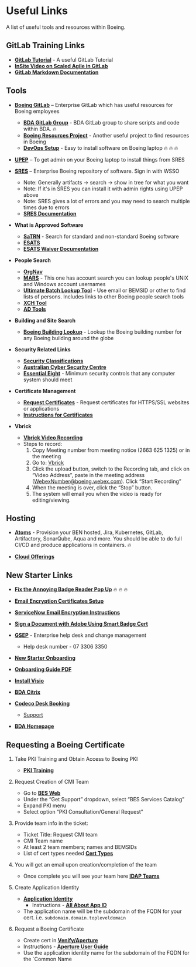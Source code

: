 # Useful Links

A list of useful tools and resources within Boeing.

## GitLab Training Links

- **[GitLab Tutorial](../DevSecOps/GitLab_Tutorial.md)** - A useful GitLab Tutorial  
- **[InSite Video on Scaled Agile in GitLab](https://insite.web.boeing.com/culture/viewMedia.do?mediaId=419820)**  
- **[GitLab Markdown Documentation](https://docs.gitlab.com/ee/user/markdown.html)**  

## Tools

- **[Boeing GitLab](https://git.web.boeing.com)** – Enterprise GitLab which has useful resources for Boeing employees  
    - **[BDA GitLab Group](https://git.web.boeing.com/bda_devops_cop)** - BDA GitLab group to share scripts and code within BDA. :fire:  
    - **[Boeing Resources Project](https://git.web.boeing.com/devs/resources)** - Another useful project to find resources in Boeing  
    - **[DevOps Setup](https://git.web.boeing.com/DevHub/devops-setup)** - Easy to install software on Boeing laptop :fire: :fire: :fire:

- **[UPEP](https://upep.web.boeing.com/)** – To get admin on your Boeing laptop to install things from SRES  

- **[SRES](https://sres.web.boeing.com)** – Enterprise Boeing repository of software. Sign in with WSSO  
    - Note: Generally artifacts -> search -> show in tree for what you want  
    - Note: If it's in SRES you can install it with admin rights using UPEP above  
    - Note: SRES gives a lot of errors and you may need to search multiple times due to errors  
    - **[SRES Documentation](https://git.web.boeinag.com/artifactory/documentation/)**

- **What is Approved Software**  
    - **[SaTRN](https://satrn.web.boeing.com/)** - Search for standard and non-standard Boeing software  
    - **[ESATS](https://esats.web.boeing.com/)**  
    - **[ESATS Waiver Documentation](https://git.web.boeing.com/satrn-public/satrn-requests/-/wikis/SaTRN-User-Guide#creating-waiver-requests-in-satrn)**  

- **People Search**  
    - **[OrgNav](http://orgnav.web.au.boeing.com/)**  
    - **[MARS](https://mars.web.boeing.com/)** - This one has account search you can lookup people's UNIX and Windows account usernames  
    - **[Ultimate Batch Lookup Tool](http://library.web.boeing.com/apps/bleat/)** - Use email or BEMSID or other to find lists of persons. Includes links to other Boeing people search tools  
    - **[XCH Tool](http://xchtool.web.boeing.com/)**  
    - **[AD Tools](https://adtools.web.boeing.com)**  

- **Building and Site Search**  
    - **[Boeing Building Lookup](http://buildings.web.boeing.com/)** - Lookup the Boeing building number for any Boeing building around the globe  

- **Security Related Links**  
    - **[Security Classifications](https://ext.defence.gov.au/sites/default/files/media/Assessing_Info.pdf)**  
    - **[Australian Cyber Security Centre](https://www.cyber.gov.au/)**  
    - **[Essential Eight](https://www.cyber.gov.au/acsc/view-all-content/essential-eight)** - Minimum security controls that any computer system should meet  

- **Certificate Management**  
    - **[Request Certificates](https://certificates.web.boeing.com/request/Certificate.aspx?act=Request)** - Request certificates for HTTPS/SSL websites or applications  
    - **[Instructions for Certificates](https://infosecnew.web.boeing.com/Resources/CredentialsCertificates.aspx?aId=71)**  

- **Vbrick**  
    - **[Vbrick Video Recording](https://boeing.rev.vbrick.com/)**  
    - Steps to record:
        1. Copy Meeting number from meeting notice (2663 625 1325) or in the meeting
        2. Go to: [Vbrick](https://boeing.rev.vbrick.com/)
        3. Click the upload button, switch to the Recording tab, and click on “Video Address”, paste in the meeting address (<WebexNumber@boeing.webex.com>). Click “Start Recording”
        4. When the meeting is over, click the “Stop” button.
        5. The system will email you when the video is ready for editing/viewing.

## Hosting

- **[Atoms](https://atoms.web.boeing.com)** - Provision your BEN hosted, Jira, Kubernetes, GitLab, Artifactory, SonarQube, Aqua and more. You should be able to do full CI/CD and produce applications in containers. :fire:

- **[Cloud Offerings](http://cloud.web.boeing.com/)**  

## New Starter Links

- **[Fix the Annoying Badge Reader Pop Up](https://insite.web.boeing.com/culture/viewArticle.do?id=431732)** :fire: :fire: :fire:

- **[Email Encryption Certificates Setup](http://uc.web.boeing.com/Encrypt/Setup#faq-firsttime)**  
- **[ServiceNow Email Encryption Instructions](https://boeing.service-now.com/sp?id=kb_article_view&sysparm_article=KB0012249&sys_kb_id=343372ba1be4b054e421c848624bcb75&spa=1)**  

- **[Sign a Document with Adobe Using Smart Badge Cert](https://boeing.service-now.com/sp?id=kb_article_view&sysparm_article=KB0013988)**  

- **[GSEP](http://gsep.web.boeing.com/)** - Enterprise help desk and change management  
    - Help desk number - 07 3306 3350

- **[New Starter Onboarding](https://wcms.web.boeing.com/sites/BDA/AUS/Pages/Onboarding.aspx)**  
- **[Onboarding Guide PDF](http://intranetassets.web.au.boeing.com/BDAIntranetAssets/Human_Resources/OnboardingGuide.pdf)**  

- **[Install Visio](https://wcms.web.boeing.com/EOT/dpsoftware/dpsoftware/Pages/How-to-Order-Visio.aspx)**  

- **[BDA Citrix](https://bdacitrix.web.au.boeing.com/Citrix/BDAWeb/)**  

- **[Codeco Desk Booking](https://boeing.condecosoftware.com/Login/Login.aspx)**  
    - [Support](mailto:FlexplaceAustralia@exchange.boeing.com)  

- **[BDA Homepage](https://wcms.web.boeing.com/sites/BDA/AUS)**  

## Requesting a Boeing Certificate

1. Take PKI Training and Obtain Access to Boeing PKI
    - **[PKI Training](https://besweb.web.boeing.com/Search/ISFindit?aId=71)**  

2. Request Creation of CMI Team
    - Go to **[BES Web](https://besweb.web.boeing.com/)**
    - Under the “Get Support” dropdown, select “BES Services Catalog”
    - Expand PKI menu
    - Select option “PKI Consultation/General Request”  

3. Provide team info in the ticket:
    - Ticket Title: Request CMI team
    - CMI Team name
    - At least 2 team members; names and BEMSIDs
    - List of cert types needed **[Cert Types](https://besweb.web.boeing.com/Search/ISFindIt?aid=73)**

4. You will get an email upon creation/completion of the team
    - Once complete you will see your team here **[IDAP Teams](https://idap.web.boeing.com/Teams/)**

5. Create Application Identity

    - **[Application Identity](https://idap.web.boeing.com/ApplicationIdentity/)**
        - Instructions - **[All About App ID](https://idap.web.boeing.com/ApplicationIdentity/assets/AllAboutAppID.pdf)**
    - The application name will be the subdomain of the FQDN for your cert. i.e. `subdomain.domain.topleveldomain`

6. Request a Boeing Certificate  

    - Create cert in **[Venify/Aperture](https://certificates.web.boeing.com/aperture/)**
    - Instructions - **[Aperture User Guide](https://besweb.web.boeing.com/security/RelatedDocuments/PKI/Aperture%20User%20Guide.docx)**
    - Use the application identity name for the subdomain of the FQDN for the `Common Name